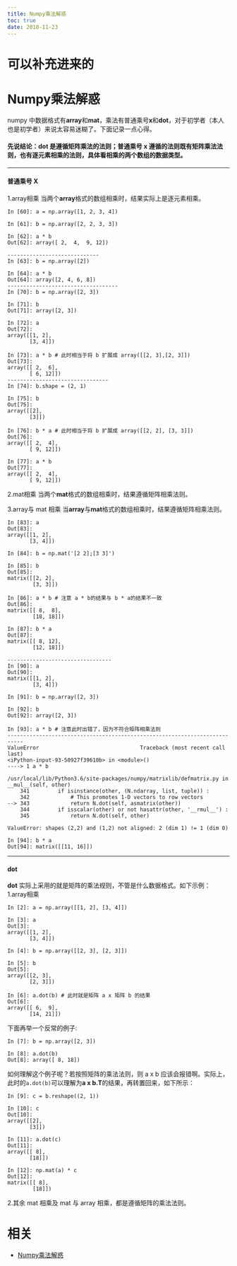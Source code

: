 ```yaml
---
title: Numpy乘法解惑
toc: true
date: 2018-11-23
---
```

# 可以补充进来的


# Numpy乘法解惑


numpy 中数据格式有**array**和**mat**，乘法有普通乘号**x**和**dot**，对于初学者（本人也是初学者）来说太容易迷糊了。下面记录一点心得。

#### 先说结论：**dot** 是遵循矩阵乘法的法则；普通乘号 **x** 遵循的法则既有矩阵乘法法则，也有逐元素相乘的法则，具体看相乘的两个数组的数据类型。

------

#### 普通乘号 X

1.array相乘
 当两个**array**格式的数组相乘时，结果实际上是逐元素相乘。

```
In [60]: a = np.array([1, 2, 3, 4])

In [61]: b = np.array([2, 2, 3, 3])

In [62]: a * b
Out[62]: array([ 2,  4,  9, 12])

-----------------------------
In [63]: b = np.array([2])

In [64]: a * b
Out[64]: array([2, 4, 6, 8])
-----------------------------------
In [70]: b = np.array([2, 3])

In [71]: b
Out[71]: array([2, 3])

In [72]: a
Out[72]:
array([[1, 2],
       [3, 4]])

In [73]: a * b # 此时相当于将 b 扩展成 array([[2, 3],[2, 3]])
Out[73]:
array([[ 2,  6],
       [ 6, 12]])
--------------------------------
In [74]: b.shape = (2, 1)

In [75]: b
Out[75]:
array([[2],
       [3]])

In [76]: b * a # 此时相当于将 b 扩展成 array([[2, 2], [3, 3]])
Out[76]:
array([[ 2,  4],
       [ 9, 12]])

In [77]: a * b
Out[77]:
array([[ 2,  4],
       [ 9, 12]])
```

2.mat相乘
 当两个**mat**格式的数组相乘时，结果遵循矩阵相乘法则。

3.array与 mat 相乘
 当**array**与**mat**格式的数组相乘时，结果遵循矩阵相乘法则。

```
In [83]: a
Out[83]:
array([[1, 2],
       [3, 4]])

In [84]: b = np.mat('[2 2];[3 3]')

In [85]: b
Out[85]:
matrix([[2, 2],
        [3, 3]])

In [86]: a * b # 注意 a * b的结果与 b * a的结果不一致
Out[86]:
matrix([[ 8,  8],
        [18, 18]])

In [87]: b * a
Out[87]:
matrix([[ 8, 12],
        [12, 18]])

---------------------------------
In [90]: a
Out[90]:
matrix([[1, 2],
        [3, 4]])

In [91]: b = np.array([2, 3])

In [92]: b
Out[92]: array([2, 3])

In [93]: a * b # 注意此时出错了，因为不符合矩阵相乘法则
---------------------------------------------------------------------------
ValueError                                Traceback (most recent call last)
<iPython-input-93-50927f39610b> in <module>()
----> 1 a * b

/usr/local/lib/Python3.6/site-packages/numpy/matrixlib/defmatrix.py in __mul__(self, other)
    341         if isinstance(other, (N.ndarray, list, tuple)) :
    342             # This promotes 1-D vectors to row vectors
--> 343             return N.dot(self, asmatrix(other))
    344         if isscalar(other) or not hasattr(other, '__rmul__') :
    345             return N.dot(self, other)

ValueError: shapes (2,2) and (1,2) not aligned: 2 (dim 1) != 1 (dim 0)

In [94]: b * a
Out[94]: matrix([[11, 16]])
```

------

#### dot

**dot** 实际上采用的就是矩阵的乘法规则，不管是什么数据格式。如下示例：
 1.array相乘

```
In [2]: a = np.array([[1, 2], [3, 4]])

In [3]: a
Out[3]:
array([[1, 2],
       [3, 4]])

In [4]: b = np.array([[2, 3], [2, 3]])

In [5]: b
Out[5]:
array([[2, 3],
       [2, 3]])

In [6]: a.dot(b) # 此时就是矩阵 a x 矩阵 b 的结果
Out[6]:
array([[ 6,  9],
       [14, 21]])
```

下面再举一个反常的例子:

```
In [7]: b = np.array([2, 3])

In [8]: a.dot(b)
Out[8]: array([ 8, 18])
```

如何理解这个例子呢？若按照矩阵的乘法法则，则 a x b 应该会报错啊。实际上，此时的`a.dot(b)`可以理解为**a x b.T**的结果，再转置回来，如下所示：

```
In [9]: c = b.reshape((2, 1))

In [10]: c
Out[10]:
array([[2],
       [3]])

In [11]: a.dot(c)
Out[11]:
array([[ 8],
       [18]])

In [12]: np.mat(a) * c
Out[12]:
matrix([[ 8],
        [18]])
```

2.其余 mat 相乘及 mat 与 array 相乘，都是遵循矩阵的乘法法则。




# 相关

- [Numpy乘法解惑](https://www.jianshu.com/p/fd2999f41d84)
